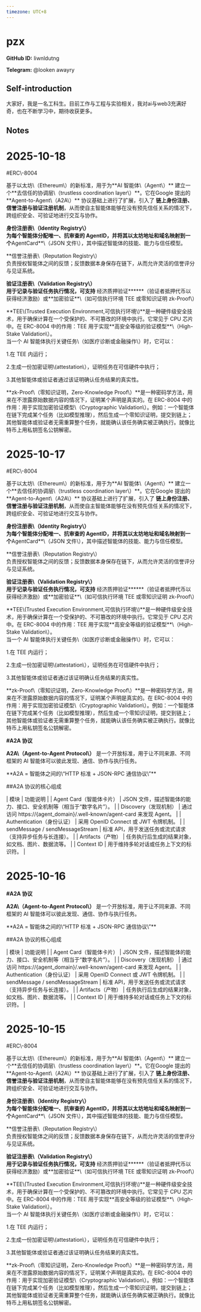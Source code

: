 ```yaml
---
timezone: UTC+8
---
```


# pzx

**GitHub ID:** liwnldutng

**Telegram:** @looken awayry

## Self-introduction

大家好，我是一名工科生。目前工作与工程与实验相关，我对ai与web3充满好奇，也在不断学习中，期待收获更多。

## Notes
<!-- Content_START -->
# 2025-10-18
<!-- DAILY_CHECKIN_2025-10-18_START -->
#ERC\\-8004

基于以太坊\\（Ethereum\\）的新标准，用于为\*\*AI 智能体\\（Agent\\）\*\* 建立一个\*\*去信任的协调层\\（trustless coordination layer\\）\*\*。它在Google 提出的\*\*Agent-to-Agent\\（A2A\\）\*\* 协议基础上进行了扩展，引入了 **链上身份注册、信誉注册与验证注册机制**，从而使自主智能体能够在没有预先信任关系的情况下，跨组织安全、可验证地进行交互与协作。 

**身份注册表\\（Identity Registry\\）   
为每个智能体分配唯一、抗审查的 AgentID，并将其以太坊地址和域名映射到一个**AgentCard\*\*\\（JSON 文件\\），其中描述智能体的技能、能力与信任模型。 

\*\*信誉注册表\\（Reputation Registry\\）   
负责授权智能体之间的反馈；反馈数据本身保存在链下，从而允许灵活的信誉评分与见证系统。

**验证注册表\\（Validation Registry\\）   
用于记录与验证任务执行情况，可支持** 经济质押验证**\*\***（验证者抵押代币以获得经济激励）或\*\*加密验证\*\*\\（如可信执行环境 TEE 或零知识证明 zk-Proof\\）

**TEE\\(Trusted Execution Environment,可信执行环境\\)**是一种硬件级安全技术，用于确保计算在一个受保护的、不可篡改的环境中执行。它常见于 CPU 芯片中。在 ERC-8004 中的作用：TEE 用于实现\*\*高安全等级的验证模型\*\*\\（High-Stake Validation\\）。  
当一个 AI 智能体执行关键任务\\（如医疗诊断或金融操作\\）时，它可以：

1.在 TEE 内运行；

2.生成一份加密证明\\(attestation\\），证明任务在可信硬件中执行；

3.其他智能体或验证者通过该证明确认任务结果的真实性。 

**zk-Proof\\（零知识证明，Zero-Knowledge Proof\\）**是一种密码学方法，用来在不泄露原始数据内容的情况下，证明某个声明是真实的。在 ERC-8004 中的作用：用于实现加密验证模型\\（Cryptographic Validation\\）。例如：一个智能体在链下完成某个任务（比如模型推理），然后生成一个零知识证明，提交到链上；其他智能体或验证者无需重算整个任务，就能确认该任务确实被正确执行。就像比特币上用私钥签名公钥解密。
<!-- DAILY_CHECKIN_2025-10-18_END -->

# 2025-10-17
<!-- DAILY_CHECKIN_2025-10-17_START -->

#ERC\\-8004

基于以太坊\\（Ethereum\\）的新标准，用于为\*\*AI 智能体\\（Agent\\）\*\* 建立一个\*\*去信任的协调层\\（trustless coordination layer\\）\*\*。它在Google 提出的\*\*Agent-to-Agent\\（A2A\\）\*\* 协议基础上进行了扩展，引入了 **链上身份注册、信誉注册与验证注册机制**，从而使自主智能体能够在没有预先信任关系的情况下，跨组织安全、可验证地进行交互与协作。 

**身份注册表\\（Identity Registry\\）   
为每个智能体分配唯一、抗审查的 AgentID，并将其以太坊地址和域名映射到一个**AgentCard\*\*\\（JSON 文件\\），其中描述智能体的技能、能力与信任模型。 

\*\*信誉注册表\\（Reputation Registry\\）   
负责授权智能体之间的反馈；反馈数据本身保存在链下，从而允许灵活的信誉评分与见证系统。

**验证注册表\\（Validation Registry\\）   
用于记录与验证任务执行情况，可支持** 经济质押验证**\*\***（验证者抵押代币以获得经济激励）或\*\*加密验证\*\*\\（如可信执行环境 TEE 或零知识证明 zk-Proof\\）

**TEE\\(Trusted Execution Environment,可信执行环境\\)**是一种硬件级安全技术，用于确保计算在一个受保护的、不可篡改的环境中执行。它常见于 CPU 芯片中。在 ERC-8004 中的作用：TEE 用于实现\*\*高安全等级的验证模型\*\*\\（High-Stake Validation\\）。  
当一个 AI 智能体执行关键任务\\（如医疗诊断或金融操作\\）时，它可以：

1.在 TEE 内运行；

2.生成一份加密证明\\(attestation\\），证明任务在可信硬件中执行；

3.其他智能体或验证者通过该证明确认任务结果的真实性。 

**zk-Proof\\（零知识证明，Zero-Knowledge Proof\\）**是一种密码学方法，用来在不泄露原始数据内容的情况下，证明某个声明是真实的。在 ERC-8004 中的作用：用于实现加密验证模型\\（Cryptographic Validation\\）。例如：一个智能体在链下完成某个任务（比如模型推理），然后生成一个零知识证明，提交到链上；其他智能体或验证者无需重算整个任务，就能确认该任务确实被正确执行。就像比特币上用私钥签名公钥解密。

**#A2A 协议**

**A2A\\（Agent-to-Agent Protocol\\）** 是一个开放标准，用于让不同来源、不同框架的 AI 智能体可以彼此发现、通信、协作与执行任务。

  
\*\*A2A = 智能体之间的\\“HTTP 标准 + JSON-RPC 通信协议\\”\*\*

##A2A 协议的核心组成

| 模块 | 功能说明 |
| Agent Card（智能体卡片） | JSON 文件，描述智能体的能力、接口、安全机制等（相当于“数字名片”）。 |
| Discovery（发现机制） | 通过访问 https://{agent_domain}/.well-known/agent-card 来发现 Agent。 |
| Authentication（身份认证） | 采用 OpenID Connect 或 JWT 令牌机制。 |
| sendMessage / sendMessageStream | 标准 API，用于发送任务或流式请求（支持异步任务与长连接）。 |
| Artifacts（产物） | 任务执行后生成的结果对象，如文档、图片、数据流等。 |
| Context ID | 用于维持多轮对话或任务上下文的标识符。 |
<!-- DAILY_CHECKIN_2025-10-17_END -->

# 2025-10-16
<!-- DAILY_CHECKIN_2025-10-16_START -->


**#A2A 协议**

**A2A\\（Agent-to-Agent Protocol\\）** 是一个开放标准，用于让不同来源、不同框架的 AI 智能体可以彼此发现、通信、协作与执行任务。

  
\*\*A2A = 智能体之间的\\“HTTP 标准 + JSON-RPC 通信协议\\”\*\*

##A2A 协议的核心组成

| 模块 | 功能说明 |
| Agent Card（智能体卡片） | JSON 文件，描述智能体的能力、接口、安全机制等（相当于“数字名片”）。 |
| Discovery（发现机制） | 通过访问 https://{agent_domain}/.well-known/agent-card 来发现 Agent。 |
| Authentication（身份认证） | 采用 OpenID Connect 或 JWT 令牌机制。 |
| sendMessage / sendMessageStream | 标准 API，用于发送任务或流式请求（支持异步任务与长连接）。 |
| Artifacts（产物） | 任务执行后生成的结果对象，如文档、图片、数据流等。 |
| Context ID | 用于维持多轮对话或任务上下文的标识符。 |
<!-- DAILY_CHECKIN_2025-10-16_END -->

# 2025-10-15
<!-- DAILY_CHECKIN_2025-10-15_START -->



#ERC\\-8004

基于以太坊\\（Ethereum\\）的新标准，用于为\*\*AI 智能体\\（Agent\\）\*\* 建立一个\*\*去信任的协调层\\（trustless coordination layer\\）\*\*。它在Google 提出的\*\*Agent-to-Agent\\（A2A\\）\*\* 协议基础上进行了扩展，引入了 **链上身份注册、信誉注册与验证注册机制**，从而使自主智能体能够在没有预先信任关系的情况下，跨组织安全、可验证地进行交互与协作。 

**身份注册表\\（Identity Registry\\）   
为每个智能体分配唯一、抗审查的 AgentID，并将其以太坊地址和域名映射到一个**AgentCard\*\*\\（JSON 文件\\），其中描述智能体的技能、能力与信任模型。 

\*\*信誉注册表\\（Reputation Registry\\）   
负责授权智能体之间的反馈；反馈数据本身保存在链下，从而允许灵活的信誉评分与见证系统。

**验证注册表\\（Validation Registry\\）   
用于记录与验证任务执行情况，可支持** 经济质押验证**\*\***（验证者抵押代币以获得经济激励）或\*\*加密验证\*\*\\（如可信执行环境 TEE 或零知识证明 zk-Proof\\）

**TEE\\(Trusted Execution Environment,可信执行环境\\)**是一种硬件级安全技术，用于确保计算在一个受保护的、不可篡改的环境中执行。它常见于 CPU 芯片中。在 ERC-8004 中的作用：TEE 用于实现\*\*高安全等级的验证模型\*\*\\（High-Stake Validation\\）。  
当一个 AI 智能体执行关键任务\\（如医疗诊断或金融操作\\）时，它可以：

1.在 TEE 内运行；

2.生成一份加密证明\\(attestation\\），证明任务在可信硬件中执行；

3.其他智能体或验证者通过该证明确认任务结果的真实性。 

**zk-Proof\\（零知识证明，Zero-Knowledge Proof\\）**是一种密码学方法，用来在不泄露原始数据内容的情况下，证明某个声明是真实的。在 ERC-8004 中的作用：用于实现加密验证模型\\（Cryptographic Validation\\）。例如：一个智能体在链下完成某个任务（比如模型推理），然后生成一个零知识证明，提交到链上；其他智能体或验证者无需重算整个任务，就能确认该任务确实被正确执行。就像比特币上用私钥签名公钥解密。
<!-- DAILY_CHECKIN_2025-10-15_END -->
<!-- Content_END -->
